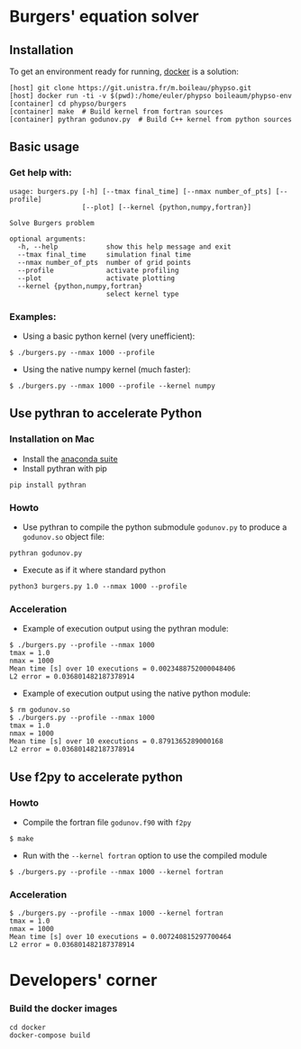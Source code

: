# Burgers' equation solver

## Installation 

To get an environment ready for running, [docker](https://www.docker.com/) is a solution:

```
[host] git clone https://git.unistra.fr/m.boileau/phypso.git
[host] docker run -ti -v $(pwd):/home/euler/phypso boileaum/phypso-env
[container] cd phypso/burgers
[container] make  # Build kernel from fortran sources
[container] pythran godunov.py  # Build C++ kernel from python sources
```

## Basic usage

### Get help with:

```
usage: burgers.py [-h] [--tmax final_time] [--nmax number_of_pts] [--profile]
                  [--plot] [--kernel {python,numpy,fortran}]

Solve Burgers problem

optional arguments:
  -h, --help            show this help message and exit
  --tmax final_time     simulation final time
  --nmax number_of_pts  number of grid points
  --profile             activate profiling
  --plot                activate plotting
  --kernel {python,numpy,fortran}
                        select kernel type
```

### Examples:

- Using a basic python kernel (very unefficient):

```
$ ./burgers.py --nmax 1000 --profile
```

- Using the native numpy kernel (much faster):

```
$ ./burgers.py --nmax 1000 --profile --kernel numpy
```

## Use pythran to accelerate Python


### Installation on Mac

- Install the [anaconda suite](https://www.anaconda.com/download/#macos)
- Install pythran with pip

```
pip install pythran
```


### Howto

- Use pythran to compile the python submodule `godunov.py` to produce a `godunov.so` object file:

```
pythran godunov.py
```

- Execute as if it where standard python

``` 
python3 burgers.py 1.0 --nmax 1000 --profile
```

### Acceleration

- Example of execution output using the pythran module:

```
$ ./burgers.py --profile --nmax 1000
tmax = 1.0
nmax = 1000
Mean time [s] over 10 executions = 0.0023488752000048406
L2 error = 0.036801482187378914
```

- Example of execution output using the native python module:

```
$ rm godunov.so 
$ ./burgers.py --profile --nmax 1000
tmax = 1.0
nmax = 1000
Mean time [s] over 10 executions = 0.8791365289000168
L2 error = 0.036801482187378914
```

## Use f2py to accelerate python

### Howto

- Compile the fortran file `godunov.f90` with `f2py`

```
$ make
```

- Run with the `--kernel fortran` option to use the compiled module

```
$ ./burgers.py --profile --nmax 1000 --kernel fortran
```

### Acceleration

```
$ ./burgers.py --profile --nmax 1000 --kernel fortran
tmax = 1.0
nmax = 1000
Mean time [s] over 10 executions = 0.007240815297700464
L2 error = 0.036801482187378914
```

# Developers' corner


### Build the docker images

```
cd docker
docker-compose build
```
